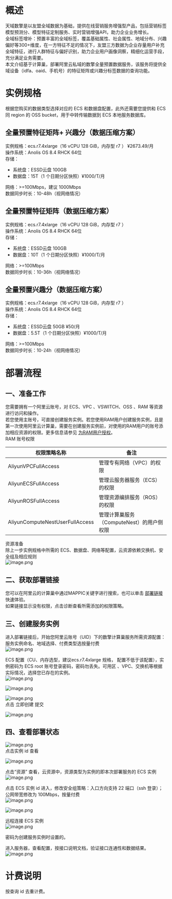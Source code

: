 <a name="igpRB"></a>
# 概述
天域数擎是以友盟全域数据为基础，提供在线营销服务增强型产品，包括营销标签模型预测分、模型特征定制服务、实时营销增强API，助力企业业务增长。<br />全域标签增补：预置丰富的全域标签，覆盖基础属性、社会属性、地域分布、兴趣偏好等300+维度，在一方特征不足的情况下，友盟三方数据为企业存量用户补充全域特征，进行人群特征与偏好识别，助力企业用户画像洞察，精细化运营手段，充分满足业务需要。<br />本文介绍基于计算巢，部署阿里云私域的数擎全量预置数据服务，该服务将提供全域设备（idfa、oaid、手机号）的特征矩阵或兴趣分标签数据的查询功能。

<a name="YkTGM"></a>
# 实例规格
根据您购买的数据类型选择对应的 ECS 和数据盘配置，此外还需要您提供和 ECS 同 region 的 OSS bucket，用于中转传输数据到 ECS 本地服务数据库。
<a name="ZuMvP"></a>
## 全量预置特征矩阵+ 兴趣分（数据压缩方案）
实例规格：ecs.r7.4xlarge（16 vCPU 128 GiB，内存型 r7 ） ¥2673.49/月<br />操作系统：Anolis OS 8.4 RHCK 64位<br />存储：

- 系统盘：ESSD云盘 100GB
- 数据盘：15T（1 个日期分区快照）¥1000/T/月

网络：>=100Mbps，建议 1000Mbps<br />数据同步时长：10-48h（视网络情况）
<a name="Ny2sX"></a>
## 全量预置特征矩阵（数据压缩方案）
实例规格：ecs.r7.4xlarge（16 vCPU 128 GiB，内存型 r7 ）<br />操作系统：Anolis OS 8.4 RHCK 64位<br />存储：

- 系统盘：ESSD云盘 100GB
- 数据盘：10T（1 个日期分区快照）¥1000/T/月

网络：>=100Mbps<br />数据同步时长：10-36h（视网络情况）
<a name="QkA5l"></a>
## 全量预置兴趣分（数据压缩方案）
实例规格：ecs.r7.4xlarge（16 vCPU 128 GiB，内存型 r7 ）<br />操作系统：Anolis OS 8.4 RHCK 64位<br />存储：

- 系统盘：ESSD云盘 50GB  ¥50/月
- 数据盘：5.5T（1 个日期分区快照）¥1000/T/月

网络：>=100Mbps<br />数据同步时长：10-24h（视网络情况）
<a name="i3XGN"></a>
# 部署流程
<a name="n2vOR"></a>
## 一、准备工作
您需要拥有一个阿里云账号，对 ECS、VPC 、VSWITCH、OSS 、RAM 等资源进行访问和操作。<br />若您使用主账号，可直接创建服务实例。若您使用RAM用户创建服务实例，且是第一次使用阿里云计算巢，需要在创建服务实例前，对使用的RAM用户的账号添加相应资源的权限。更多信息请参见 [为RAM用户授权](https://help.aliyun.com/zh/ram/user-guide/grant-permissions-to-the-ram-user)。<br />RAM 账号权限

| 权限策略名称 | 备注 |
| --- | --- |
| AliyunVPCFullAccess | 管理专有网络（VPC）的权限 |
| AliyunECSFullAccess | 管理云服务器服务（ECS）的权限 |
| AliyunROSFullAccess | 管理资源编排服务（ROS）的权限 |
| AliyunComputeNestUserFullAccess | 管理计算巢服务（ComputeNest）的用户侧权限 |


资源准备<br />除上一步实例规格中所需的 ECS、数据盘、网络等配置，云资源依赖交换机、安全组及相应规则<br />![image.png](https://intranetproxy.alipay.com/skylark/lark/0/2024/png/200052/1717576171628-982d4e76-4739-4652-bf20-6a793d6e0e49.png#clientId=uc224d7ca-cb87-4&from=paste&height=564&id=uf48e4edf&originHeight=1128&originWidth=2396&originalType=binary&ratio=2&rotation=0&showTitle=false&size=423205&status=done&style=none&taskId=u4d1436af-05e7-4741-8015-21da1f92815&title=&width=1198)
<a name="Vm54J"></a>
## 二、获取部署链接
您可以在阿里云的计算巢中通过MAPPIC关键字进行搜索，也可以单击 [部署链接](https://computenest.console.aliyun.com/service/instance/create/cn-hangzhou?type=user&ServiceId=service-eaf86b94527145059d27) 快速体验。<br />如果链接显示没有权限，点击诊断查看所需添加的权限策略。

<a name="usyBf"></a>
## 三、创建服务实例
进入部署链接后，开始您阿里云账号（UID）下的数擎计算巢服务所需资源配置：<br />服务实例命名、地域选择、付费类型选按量付费<br />![image.png](https://intranetproxy.alipay.com/skylark/lark/0/2024/png/200052/1717568393152-df536a3b-620f-4f72-8a6e-f2b2175c6843.png#clientId=uadd3dfba-b26f-4&from=paste&height=946&id=u3020fb0f&originHeight=1892&originWidth=3456&originalType=binary&ratio=2&rotation=0&showTitle=false&size=2018350&status=done&style=none&taskId=ua0b02497-e022-43e6-a633-26ee2ac17a7&title=&width=1728)

ECS 配置（CU、内存选型，建议ecs.r7.4xlarge 规格， 配置不低于该配置），实例密码为 ECS root 账号登录密码，密码勿丢失。可用区 、VPC、交换机等根据实际情况，选择您已存在的实例。<br />![image.png](https://intranetproxy.alipay.com/skylark/lark/0/2024/png/200052/1717576674210-1d326005-b789-4a8c-a069-81872f7182ea.png#clientId=ucf8b1235-59b7-4&from=paste&height=936&id=u74f12c86&originHeight=1872&originWidth=3444&originalType=binary&ratio=2&rotation=0&showTitle=false&size=2136295&status=done&style=none&taskId=uc75a6252-6907-4415-9059-c0721c1b107&title=&width=1722)


![image.png](https://intranetproxy.alipay.com/skylark/lark/0/2024/png/200052/1717577133734-2e3f352b-abca-41ac-8199-73fa1a4dd99e.png#clientId=ucf8b1235-59b7-4&from=paste&height=931&id=u49713e9e&originHeight=1862&originWidth=3456&originalType=binary&ratio=2&rotation=0&showTitle=false&size=2086974&status=done&style=none&taskId=ub8eca01a-8408-4d0c-92fa-c7f9c3323db&title=&width=1728)



![image.png](https://intranetproxy.alipay.com/skylark/lark/0/2024/png/200052/1717577186378-0ebd3dfd-c8cb-4842-badc-a529b431d80c.png#clientId=ucf8b1235-59b7-4&from=paste&height=822&id=u81bfec50&originHeight=1644&originWidth=3416&originalType=binary&ratio=2&rotation=0&showTitle=false&size=1660471&status=done&style=none&taskId=u69a80ce9-4f38-4586-9a6e-62589cdf314&title=&width=1708)<br />点击 立即创建 提交

![image.png](https://intranetproxy.alipay.com/skylark/lark/0/2024/png/200052/1717577372765-ef468a5d-35be-4bff-97b6-662a2b3ef380.png#clientId=ucf8b1235-59b7-4&from=paste&height=473&id=ufcd11c59&originHeight=946&originWidth=2440&originalType=binary&ratio=2&rotation=0&showTitle=false&size=620071&status=done&style=none&taskId=u3e0a2040-7337-446d-b6c1-cf0f01a8976&title=&width=1220)

<a name="QTMrE"></a>
## 四、查看部署状态
![image.png](https://intranetproxy.alipay.com/skylark/lark/0/2024/png/200052/1717577419586-e5a44635-08b0-4449-8a4d-9ca4e71a228e.png#clientId=ucf8b1235-59b7-4&from=paste&height=470&id=ua5fa9422&originHeight=940&originWidth=3452&originalType=binary&ratio=2&rotation=0&showTitle=false&size=1063557&status=done&style=none&taskId=ubf4adec3-3cd1-4944-b6bc-55130969241&title=&width=1726)<br />点击实例 id 查看

![image.png](https://intranetproxy.alipay.com/skylark/lark/0/2024/png/200052/1717577450560-40791e2f-70f9-45ef-9a04-ea26296d8318.png#clientId=ucf8b1235-59b7-4&from=paste&height=857&id=ud412c05a&originHeight=1714&originWidth=3426&originalType=binary&ratio=2&rotation=0&showTitle=false&size=1827581&status=done&style=none&taskId=uc54961d6-2131-4f83-9752-dc20ed8d421&title=&width=1713)


点击“资源” 查看，云资源中，资源类型为实例的即本次部署服务的 ECS 实例<br />![image.png](https://intranetproxy.alipay.com/skylark/lark/0/2024/png/200052/1717577478437-63662d1e-7091-49e6-ae72-4bec9c82fbc6.png#clientId=ucf8b1235-59b7-4&from=paste&height=673&id=u2acecde4&originHeight=1346&originWidth=3446&originalType=binary&ratio=2&rotation=0&showTitle=false&size=1492318&status=done&style=none&taskId=u34178de5-19ab-48b2-89b5-b7dac601b7e&title=&width=1723)

点击 ECS 实例 id 进入，修改安全组策略：入口方向支持 22 端口（ssh 登录）；公网带宽修改为 100Mbps，按量付费<br />![image.png](https://intranetproxy.alipay.com/skylark/lark/0/2024/png/200052/1717577610906-de984875-ca99-4faa-bb66-ba495a1b929a.png#clientId=ucf8b1235-59b7-4&from=paste&height=727&id=u7243f67f&originHeight=1454&originWidth=3430&originalType=binary&ratio=2&rotation=0&showTitle=false&size=1561674&status=done&style=none&taskId=ua38fb038-a2b1-4bf0-84c3-3a2aa054cf2&title=&width=1715)

![image.png](https://intranetproxy.alipay.com/skylark/lark/0/2024/png/200052/1717577647551-f15cbe08-0e6f-4b01-9dac-2070d37561c9.png#clientId=ucf8b1235-59b7-4&from=paste&height=929&id=ub7534f29&originHeight=1858&originWidth=3448&originalType=binary&ratio=2&rotation=0&showTitle=false&size=2785281&status=done&style=none&taskId=u197ead78-ee33-40b5-bdf8-759c7ef50a6&title=&width=1724)


远程连接 ECS 实例<br />![image.png](https://intranetproxy.alipay.com/skylark/lark/0/2024/png/200052/1717577688278-dd74986c-2ab1-4de9-b164-03011baa9d6d.png#clientId=ucf8b1235-59b7-4&from=paste&height=948&id=u489d6da0&originHeight=1896&originWidth=3454&originalType=binary&ratio=2&rotation=0&showTitle=false&size=2477414&status=done&style=none&taskId=ube04ae33-1d20-4545-b914-ca5a2b9b828&title=&width=1727)

密码为创建服务实例时设置的。

进入服务器，查看配置，按接口说明文档，验证接口连通性和数据结果。<br />![image.png](https://intranetproxy.alipay.com/skylark/lark/0/2024/png/200052/1717577895999-376b7374-5f70-4925-85a1-997516b61227.png#clientId=ucf8b1235-59b7-4&from=paste&height=856&id=uace42cf6&originHeight=1712&originWidth=3442&originalType=binary&ratio=2&rotation=0&showTitle=false&size=2635896&status=done&style=none&taskId=u0f8fc90a-33e1-47cf-aec5-5e6985f5c94&title=&width=1721)

<a name="PP65N"></a>
# 计费说明
按查询 id 去重计费。
